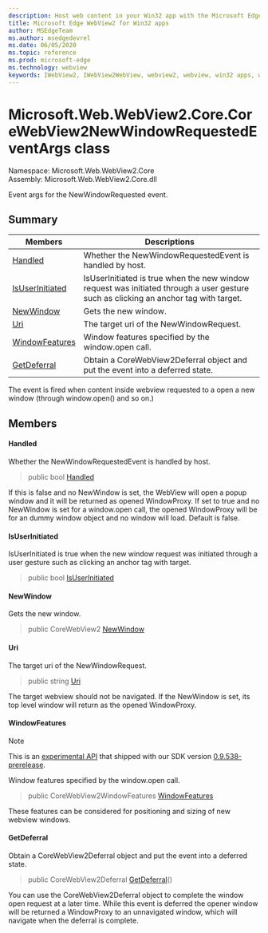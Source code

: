 ```yaml
---
description: Host web content in your Win32 app with the Microsoft Edge WebView2 control
title: Microsoft Edge WebView2 for Win32 apps
author: MSEdgeTeam
ms.author: msedgedevrel
ms.date: 06/05/2020
ms.topic: reference
ms.prod: microsoft-edge
ms.technology: webview
keywords: IWebView2, IWebView2WebView, webview2, webview, win32 apps, win32, edge, ICoreWebView2, ICoreWebView2Controller, browser control, edge html
---
```


# Microsoft.Web.WebView2.Core.CoreWebView2NewWindowRequestedEventArgs class 

Namespace: Microsoft.Web.WebView2.Core\
Assembly: Microsoft.Web.WebView2.Core.dll

Event args for the NewWindowRequested event.

## Summary

 Members                        | Descriptions
--------------------------------|---------------------------------------------
[Handled](#handled) | Whether the NewWindowRequestedEvent is handled by host.
[IsUserInitiated](#isuserinitiated) | IsUserInitiated is true when the new window request was initiated through a user gesture such as clicking an anchor tag with target.
[NewWindow](#newwindow) | Gets the new window.
[Uri](#uri) | The target uri of the NewWindowRequest.
[WindowFeatures](#windowfeatures) | Window features specified by the window.open call.
[GetDeferral](#getdeferral) | Obtain a CoreWebView2Deferral object and put the event into a deferred state.

The event is fired when content inside webview requested to a open a new window (through window.open() and so on.)

## Members

#### Handled 

Whether the NewWindowRequestedEvent is handled by host.

> public bool [Handled](#handled)

If this is false and no NewWindow is set, the WebView will open a popup window and it will be returned as opened WindowProxy. If set to true and no NewWindow is set for a window.open call, the opened WindowProxy will be for an dummy window object and no window will load. Default is false.

#### IsUserInitiated 

IsUserInitiated is true when the new window request was initiated through a user gesture such as clicking an anchor tag with target.

> public bool [IsUserInitiated](#isuserinitiated)

#### NewWindow 

Gets the new window.

> public CoreWebView2 [NewWindow](#newwindow)

#### Uri 

The target uri of the NewWindowRequest.

> public string [Uri](#uri)

The target webview should not be navigated. If the NewWindow is set, its top level window will return as the opened WindowProxy.

#### WindowFeatures 

> [!NOTE]
> This is an [experimental API](../../../concepts/versioning.md#experimental-apis) that shipped with our SDK version [0.9.538-prerelease](../../../releasenotes.md#09538).

Window features specified by the window.open call.

> public CoreWebView2WindowFeatures [WindowFeatures](#windowfeatures)

These features can be considered for positioning and sizing of new webview windows.

#### GetDeferral 

Obtain a CoreWebView2Deferral object and put the event into a deferred state.

> public CoreWebView2Deferral [GetDeferral](#getdeferral)()

You can use the CoreWebView2Deferral object to complete the window open request at a later time. While this event is deferred the opener window will be returned a WindowProxy to an unnavigated window, which will navigate when the deferral is complete.

